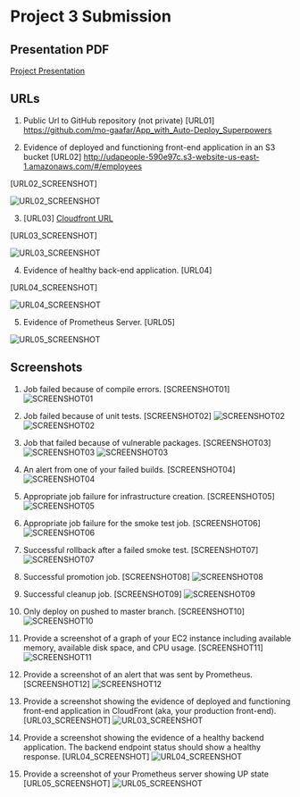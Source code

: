 # Project 3 Submission

## Presentation PDF

[Project Presentation](Presentation.pdf)

## URLs

1. Public Url to GitHub repository (not private) [URL01]
<https://github.com/mo-gaafar/App_with_Auto-Deploy_Superpowers>

2. Evidence of deployed and functioning front-end application in an S3 bucket [URL02] 
<http://udapeople-590e97c.s3-website-us-east-1.amazonaws.com/#/employees>

[URL02_SCREENSHOT]

![URL02_SCREENSHOT](screenshots/URL02_SCREENSHOT.png)

3. [URL03] [Cloudfront URL](https://du2suqh3yregj.cloudfront.net/)

[URL03_SCREENSHOT]

![URL03_SCREENSHOT](screenshots/URL03_SCREENSHOT.png)

4. Evidence of healthy back-end application. [URL04]

[URL04_SCREENSHOT]

![URL04_SCREENSHOT](screenshots/URL04_SCREENSHOT.png)

5. Evidence of Prometheus Server. [URL05]

![URL05_SCREENSHOT](screenshots/URL05_SCREENSHOT.png)


## Screenshots

1. Job failed because of compile errors. [SCREENSHOT01]
![SCREENSHOT01](screenshots/SCREENSHOT01.png)

2. Job failed because of unit tests. [SCREENSHOT02]
![SCREENSHOT02](screenshots/SCREENSHOT02A.png)
![SCREENSHOT02](screenshots/SCREENSHOT02B.png)

3. Job that failed because of vulnerable packages. [SCREENSHOT03]
![SCREENSHOT03](screenshots/SCREENSHOT03A.png)
![SCREENSHOT03](screenshots/SCREENSHOT03B.png)

4. An alert from one of your failed builds. [SCREENSHOT04]
![SCREENSHOT04](screenshots/SCREENSHOT04.png)

5. Appropriate job failure for infrastructure creation. [SCREENSHOT05]
![SCREENSHOT05](screenshots/SCREENSHOT05.png)

6. Appropriate job failure for the smoke test job. [SCREENSHOT06]
![SCREENSHOT06](screenshots/SCREENSHOT06.png)

7. Successful rollback after a failed smoke test. [SCREENSHOT07]
![SCREENSHOT07](screenshots/SCREENSHOT07.png)

8. Successful promotion job. [SCREENSHOT08]
![SCREENSHOT08](screenshots/SCREENSHOT08.png)

9. Successful cleanup job. [SCREENSHOT09]
![SCREENSHOT09](screenshots/SCREENSHOT09.png)

10. Only deploy on pushed to master branch. [SCREENSHOT10]
![SCREENSHOT10](screenshots/SCREENSHOT10.png)

11. Provide a screenshot of a graph of your EC2 instance including available memory, available disk space, and CPU usage. [SCREENSHOT11]
![SCREENSHOT11](screenshots/SCREENSHOT11.png)

12. Provide a screenshot of an alert that was sent by Prometheus. [SCREENSHOT12]
![SCREENSHOT12](screenshots/SCREENSHOT12.png)

13. Provide a screenshot showing the evidence of deployed and functioning front-end application in CloudFront (aka, your production front-end). [URL03_SCREENSHOT]
![URL03_SCREENSHOT](screenshots/URL03_SCREENSHOT.png)

14. Provide a screenshot showing the evidence of a healthy backend application. The backend endpoint status should show a healthy response. [URL04_SCREENSHOT]
![URL04_SCREENSHOT](screenshots/URL04_SCREENSHOT.png)

15. Provide a screenshot of your Prometheus server showing UP state [URL05_SCREENSHOT]
![URL05_SCREENSHOT](screenshots/URL05_SCREENSHOT.png)
